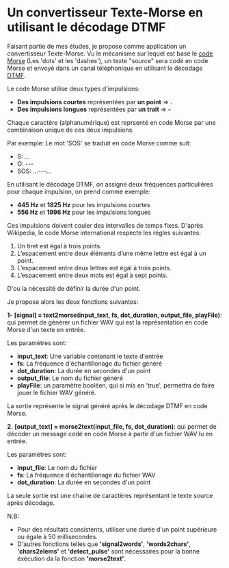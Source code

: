 # Un convertisseur Texte-Morse en utilisant le décodage DTMF

Faisant partie de mes études, je propose comme application un convertisseur Texte-Morse.
Vu le mécanisme sur lequel est basé le [code Morse](https://fr.wikipedia.org/wiki/Code_Morse_international)  (Les 'dots' et les 'dashes'), un texte "source" sera codé en code Morse et envoyé dans un canal téléphonique en utilisant le décodage [DTMF](https://fr.wikipedia.org/wiki/Code_DTMF).

Le code Morse utilise deux types d'impulsions:
- **Des impulsions courtes** représentées par **un point** => **.**
- **Des impulsions longues** représentées par **un trait** => **-**

Chaque caractère (alphanumérique) est reprsenté en code Morse par une combinaison unique de ces deux impulsions.

Par exemple:
Le mot 'SOS' se traduit en code Morse comme suit:
- S: ...
- O: ---
- SOS: ...---...


En utilisant le décodage DTMF, on assigne deux fréquences particuliéres pour chaque impulsion, on prend comme exemple:
- **445 Hz** et **1825 Hz** pour les impulsions courtes
- **556 Hz** et **1996 Hz** pour les impulsions longues

Ces impulsions doivent couler des intervalles de temps fixes.
D'après Wikipedia, le code Morse international respecte les régles suivantes:

1. Un tiret est égal à trois points.
2. L’espacement entre deux éléments d’une même lettre est égal à un point.
3. L’espacement entre deux lettres est égal à trois points.
4. L’espacement entre deux mots est égal à sept points.

D'ou la nécessité de définir la durée d'un point.

Je propose alors les deux fonctions suivantes:

**1-** __**[signal] = text2morse(input_text, fs, dot_duration, output_file, playFile)**__:  qui permet de générer un fichier WAV qui est la représentation en code  Morse d'un texte en entrée.

Les paramètres sont:
- **input_text**: Une variable contenant le texte d'entrée
- **fs**: La fréquence d'échantillonage du fichier généré
- **dot_duration**: La durée en secondes d'un point
- **output_file**: Le nom du fichier généré
- **playFile**: un paramètre booléen, qui si mis en 'true', permettra de faire jouer le fichier WAV généré.

La sortie représente le signal généré après le décodage DTMF en code Morse.

**2.** __**[output_text] = morse2text(input_file, fs, dot_duration)**__: qui permet de décoder un message codé en code Morse à partir d'un fichier WAV lu en entrée.

Les paramètres sont:
- **input_file**: Le nom du fichier 
- **fs**: La fréquence d'échantillonage du fichier WAV
- **dot_duration**: La durée en secondes d'un point

La seule sortie est une chaine de caractères représentant le texte source après décodage.

N.B:
- Pour des résultats consistents, utiliser une durée d'un point supérieure ou égale à 50 millisecondes.
- D'autres fonctions telles que **'signal2words'**, **'words2chars'**, **'chars2elems'** et **'detect_pulse'** sont nécessaires pour la bonne éxècution da la fonction **'morse2text'**.

